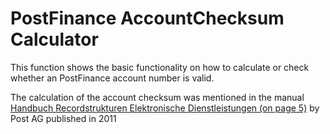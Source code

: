 # PostFinance AccountChecksum Calculator
This function shows the basic functionality on how to calculate or check whether an PostFinance account number is valid.

The calculation of the account checksum was mentioned in the manual [Handbuch Recordstrukturen Elektronische Dienstleistungen (on page 5)](Record-Strukturen_efin_recdescr_man_de.pdf) by Post AG published in 2011